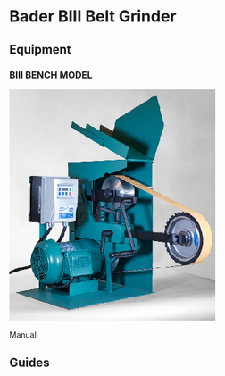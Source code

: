 # Bader BIII Belt Grinder

## Equipment

### BIII BENCH MODEL

![](../.gitbook/assets/image%20%2810%29.png)

Manual

## Guides

